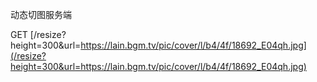 动态切图服务端

GET [/resize?height=300&url=https://lain.bgm.tv/pic/cover/l/b4/4f/18692_E04qh.jpg](/resize?height=300&url=https://lain.bgm.tv/pic/cover/l/b4/4f/18692_E04qh.jpg)
